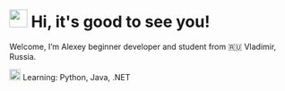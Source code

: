 <!-- -->
<div>
  <h1>
    <img src="https://github.com/blackcater/blackcater/raw/main/images/Hi.gif" height="32"/>
    Hi, it's good to see you!
  </h1>
</div>

<div>
  <p>Welcome, I’m Alexey beginner developer and student from 🇷🇺 Vladimir, Russia.</p>
  <p>
    <img height="20" width="20" src="https://github.githubassets.com/images/icons/emoji/unicode/1f393.png"/>
    Learning: Python, Java, .NET
  </p>
</div>

<!---
thewyolar/thewyolar is a ✨ special ✨ repository because its `README.md` (this file) appears on your GitHub profile.
You can click the Preview link to take a look at your changes.
--->
